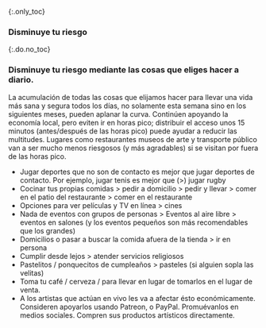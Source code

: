 {:.only_toc}
### Disminuye tu riesgo

{:.do.no_toc}
### Disminuye tu riesgo mediante las cosas que eliges hacer a diario.

La acumulación de todas las cosas que elijamos hacer para llevar una vida más sana y segura todos los días, no solamente esta semana sino en los siguientes meses, pueden aplanar la curva. Continúen apoyando la economía local, pero eviten ir en horas pico; distribuir el acceso unos 15 minutos (antes/después de las horas pico) puede ayudar a reducir las multitudes. Lugares como restaurantes museos de arte y transporte público van a ser mucho menos riesgosos (y más agradables) si se visitan por fuera de las horas pico. 

- Jugar deportes que no son de contacto es mejor que jugar deportes de contacto. Por ejemplo, jugar tenis es mejor que (\>) jugar rugby
- Cocinar tus propias comidas \> pedir a domicilio \> pedir y llevar \> comer en el patio del restaurante \> comer en el restaurante
- Opciones para ver películas y TV en línea \> cines
- Nada de eventos con grupos de personas \> Eventos al aire libre \> eventos en salones (y los eventos pequeños son más recomendables que los grandes)
- Domicilios o pasar a buscar la comida afuera de la tienda \> ir en persona
- Cumplir desde lejos \> atender servicios religiosos
- Pastelitos / ponquecitos de cumpleaños \> pasteles (si alguien sopla las velitas)
- Toma tu café / cerveza / para llevar en lugar de tomarlos en el lugar de venta.
- A los artistas que actúan en vivo les va a afectar ésto económicamente. Consideren apoyarlos usando Patreon, o PayPal. Promuévanlos en medios sociales. Compren sus productos artísticos directamente.
